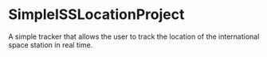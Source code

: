 # SimpleISSLocationProject
A simple tracker that allows the user to track the location of the international space station in real time. 
